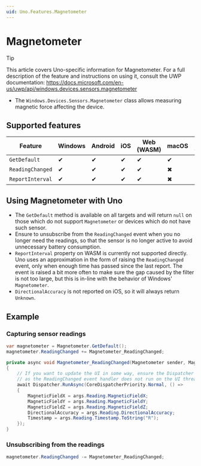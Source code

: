 ```yaml
---
uid: Uno.Features.Magnetometer
---
```


# Magnetometer

> [!TIP]
> This article covers Uno-specific information for Magnetometer. For a full description of the feature and instructions on using it, consult the UWP documentation: https://docs.microsoft.com/en-us/uwp/api/windows.devices.sensors.magnetometer

* The `Windows.Devices.Sensors.Magnetometer` class allows measuring magnetic force affecting the device.

## Supported features

| Feature        |  Windows  | Android |  iOS  |  Web (WASM)  | macOS | Linux (Skia)  | Win 7 (Skia) |
|---------------|-------|-------|-------|-------|-------|-------|-|
| `GetDefault`         | ✔ | ✔ | ✔ | ✔ | ✔ | ✔ | ✔ |
| `ReadingChanged` | ✔ | ✔ | ✔ | ✔ | ✖ | ✖| ✖ |
| `ReportInterval`     | ✔ | ✔ | ✔ | ✔ | ✖ | ✖ | ✖ |

## Using Magnetometer with Uno

* The `GetDefault` method is available on all targets and will return `null` on those which do not support `Magnetometer` or devices which do not have such sensor.
* Ensure to unsubscribe from the `ReadingChanged` event when you no longer need the readings, so that the sensor is no longer active to avoid unnecessary battery consumption.
* `ReportInterval` property on WASM is currently not supported directly. Uno uses an approximation in the form of raising the `ReadingChanged` event, only when enough time has passed since the last report. The event is raised a bit more often to make sure the gap caused by the filter is not too large, but this is in-line with the behavior of Windows' `Magnetometer`.
* `DirectionalAccuracy` is not reported on iOS, so it will always return `Unknown`.

## Example

### Capturing sensor readings

```csharp
var magnetometer = Magnetometer.GetDefault();
magnetometer.ReadingChanged += Magnetometer_ReadingChanged;

private async void Magnetometer_ReadingChanged(Magnetometer sender, MagnetometerReadingChangedEventArgs args)
{
    // If you want to update the UI in some way, ensure the Dispatcher is used,
    // as the ReadingChanged event handler does not run on the UI thread.
    await Dispatcher.RunAsync(CoreDispatcherPriority.Normal, () =>
    {
        MagneticFieldX = args.Reading.MagneticFieldX;
        MagneticFieldY = args.Reading.MagneticFieldY;
        MagneticFieldZ = args.Reading.MagneticFieldZ;
        DirectionalAccuracy = args.Reading.DirectionalAccuracy;
        Timestamp = args.Reading.Timestamp.ToString("R");
    });
}
```

### Unsubscribing from the readings

```csharp
magnetometer.ReadingChanged -= Magnetometer_ReadingChanged;
```
